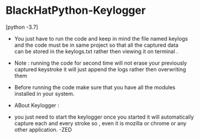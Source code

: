 # BlackHatPython-Keylogger
[python -3.7]
- You just have to run the code and keep in mind the file named keylogs 
  and the code must be in same project so that all the captured data   
  can be stored in the keylogs.txt rather then viewing it on terminal .
- Note : 
        running the code for second time will not erase your previously captured keystroke 
        it will just append the logs rather then overwriting them 
- Before running the code make sure that you have all the modules installed in your system.
- ABout Keylogger :

- you just need to start the keylogger once you started it will automatically capture each and every stroke so ,
even it is mozilla or chrome or any other application.
                                                       -ZED
